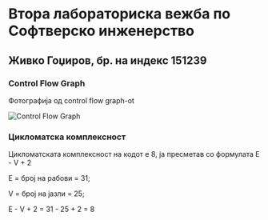 # Втора лабораториска вежба по Софтверско инженерство

## Живко Гоџиров, бр. на индекс 151239

###  Control Flow Graph
Фотографија од control flow graph-ot 

![Control Flow Graph](https://user-images.githubusercontent.com/26342659/120128071-76bed980-c1c1-11eb-9215-65938099c397.png)



### Цикломатска комплексност

Цикломатската комплексност на кодот е 8, ја пресметав со формулата E - V + 2

E = број на рабови = 31;

V = број на јазли = 25;

E - V + 2 = 31 - 25 + 2 = 8
